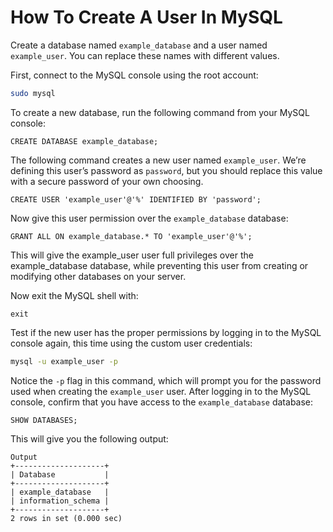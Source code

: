 # How To Create A User In MySQL

Create a database named `example_database` and a user named `example_user`. You can replace these names with different values.

First, connect to the MySQL console using the root account:

```bash
sudo mysql
```

To create a new database, run the following command from your MySQL console:

```mysql
CREATE DATABASE example_database;
```

The following command creates a new user named `example_user`. We’re defining this user’s password as `password`, but you should replace this value with a secure password of your own choosing.

```mysql
CREATE USER 'example_user'@'%' IDENTIFIED BY 'password';
```

Now give this user permission over the `example_database` database:

```mysql
GRANT ALL ON example_database.* TO 'example_user'@'%';
```

This will give the example_user user full privileges over the example_database database, while preventing this user from creating or modifying other databases on your server.

Now exit the MySQL shell with:

```mysql
exit
```

Test if the new user has the proper permissions by logging in to the MySQL console again, this time using the custom user credentials:

```bash
mysql -u example_user -p
```

Notice the `-p` flag in this command, which will prompt you for the password used when creating the `example_user` user. After logging in to the MySQL console, confirm that you have access to the `example_database` database:

```mysql
SHOW DATABASES;
```

This will give you the following output:

```
Output
+--------------------+
| Database           |
+--------------------+
| example_database   |
| information_schema |
+--------------------+
2 rows in set (0.000 sec)
```

